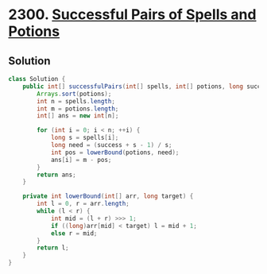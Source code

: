 # 2300. [Successful Pairs of Spells and Potions](https://leetcode.com/problems/successful-pairs-of-spells-and-potions/description/?envType=daily-question&envId=2025-10-08)

## Solution

```java
class Solution {
    public int[] successfulPairs(int[] spells, int[] potions, long success) {
        Arrays.sort(potions);
        int n = spells.length;
        int m = potions.length;
        int[] ans = new int[n];

        for (int i = 0; i < n; ++i) {
            long s = spells[i];
            long need = (success + s - 1) / s;
            int pos = lowerBound(potions, need);
            ans[i] = m - pos;
        }
        return ans;
    }

    private int lowerBound(int[] arr, long target) {
        int l = 0, r = arr.length;
        while (l < r) {
            int mid = (l + r) >>> 1;
            if ((long)arr[mid] < target) l = mid + 1;
            else r = mid;
        }
        return l;
    }
}
```
